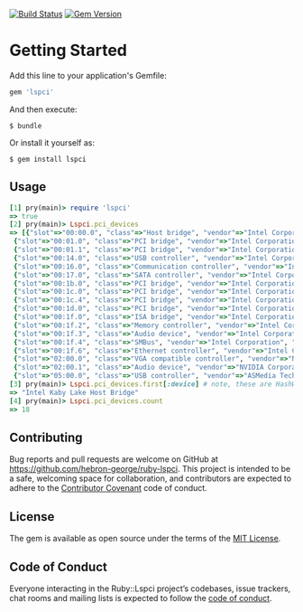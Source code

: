[![Build Status](https://travis-ci.org/hebron-george/ruby-lspci.svg?branch=master)](https://travis-ci.org/hebron-george/ruby-lspci)
[![Gem Version](https://badge.fury.io/rb/lspci.svg)](https://badge.fury.io/rb/lspci)


# Getting Started

Add this line to your application's Gemfile:

```ruby
gem 'lspci'
```

And then execute:

    $ bundle

Or install it yourself as:

    $ gem install lspci


## Usage

```ruby
[1] pry(main)> require 'lspci'
=> true
[2] pry(main)> Lspci.pci_devices
=> [{"slot"=>"00:00.0", "class"=>"Host bridge", "vendor"=>"Intel Corporation", "device"=>"Intel Kaby Lake Host Bridge", "svendor"=>"ASUSTeK Computer Inc.", "sdevice"=>"Device 872f", "rev"=>"05"},
 {"slot"=>"00:01.0", "class"=>"PCI bridge", "vendor"=>"Intel Corporation", "device"=>"Sky Lake PCIe Controller (x16)", "rev"=>"05"},
 {"slot"=>"00:01.1", "class"=>"PCI bridge", "vendor"=>"Intel Corporation", "device"=>"Sky Lake PCIe Controller (x8)", "rev"=>"05"},
 {"slot"=>"00:14.0", "class"=>"USB controller", "vendor"=>"Intel Corporation", "device"=>"200 Series PCH USB 3.0 xHCI Controller", "svendor"=>"ASUSTeK Computer Inc.", "sdevice"=>"Device 872f", "progif"=>"30"},
 {"slot"=>"00:16.0", "class"=>"Communication controller", "vendor"=>"Intel Corporation", "device"=>"200 Series PCH CSME HECI #1", "svendor"=>"ASUSTeK Computer Inc.", "sdevice"=>"Device 872f"},
 {"slot"=>"00:17.0", "class"=>"SATA controller", "vendor"=>"Intel Corporation", "device"=>"200 Series PCH SATA controller [AHCI mode]", "svendor"=>"ASUSTeK Computer Inc.", "sdevice"=>"Device 872f", "progif"=>"01"},
 {"slot"=>"00:1b.0", "class"=>"PCI bridge", "vendor"=>"Intel Corporation", "device"=>"200 Series PCH PCI Express Root Port #17", "rev"=>"f0"},
 {"slot"=>"00:1c.0", "class"=>"PCI bridge", "vendor"=>"Intel Corporation", "device"=>"200 Series PCH PCI Express Root Port #1", "rev"=>"f0"},
 {"slot"=>"00:1c.4", "class"=>"PCI bridge", "vendor"=>"Intel Corporation", "device"=>"200 Series PCH PCI Express Root Port #5", "rev"=>"f0"},
 {"slot"=>"00:1d.0", "class"=>"PCI bridge", "vendor"=>"Intel Corporation", "device"=>"200 Series PCH PCI Express Root Port #9", "rev"=>"f0"},
 {"slot"=>"00:1f.0", "class"=>"ISA bridge", "vendor"=>"Intel Corporation", "device"=>"200 Series PCH LPC Controller (Z270)", "svendor"=>"ASUSTeK Computer Inc.", "sdevice"=>"Device 872f"},
 {"slot"=>"00:1f.2", "class"=>"Memory controller", "vendor"=>"Intel Corporation", "device"=>"200 Series PCH PMC", "svendor"=>"ASUSTeK Computer Inc.", "sdevice"=>"Device 872f"},
 {"slot"=>"00:1f.3", "class"=>"Audio device", "vendor"=>"Intel Corporation", "device"=>"200 Series PCH HD Audio", "svendor"=>"ASUSTeK Computer Inc.", "sdevice"=>"Device 8724"},
 {"slot"=>"00:1f.4", "class"=>"SMBus", "vendor"=>"Intel Corporation", "device"=>"200 Series PCH SMBus Controller", "svendor"=>"ASUSTeK Computer Inc.", "sdevice"=>"Device 872f"},
 {"slot"=>"00:1f.6", "class"=>"Ethernet controller", "vendor"=>"Intel Corporation", "device"=>"Ethernet Connection (5) I219-V", "svendor"=>"ASUSTeK Computer Inc.", "sdevice"=>"Ethernet Connection (5) I219-V"},
 {"slot"=>"02:00.0", "class"=>"VGA compatible controller", "vendor"=>"NVIDIA Corporation", "device"=>"GP107 [GeForce GTX 1050]", "svendor"=>"eVga.com. Corp.", "sdevice"=>"Device 6150", "rev"=>"a1"},
 {"slot"=>"02:00.1", "class"=>"Audio device", "vendor"=>"NVIDIA Corporation", "device"=>"GP107GL High Definition Audio Controller", "svendor"=>"eVga.com. Corp.", "sdevice"=>"Device 6150", "rev"=>"a1"},
 {"slot"=>"05:00.0", "class"=>"USB controller", "vendor"=>"ASMedia Technology Inc.", "device"=>"Device 2142", "svendor"=>"ASUSTeK Computer Inc.", "sdevice"=>"Device 8732", "progif"=>"30"}]
[3] pry(main)> Lspci.pci_devices.first[:device] # note, these are HashWithIndifferentAccess
=> "Intel Kaby Lake Host Bridge"
[4] pry(main)> Lspci.pci_devices.count
=> 18

```

## Contributing

Bug reports and pull requests are welcome on GitHub at https://github.com/hebron-george/ruby-lspci. This project is intended to be a safe, welcoming space for collaboration, and contributors are expected to adhere to the [Contributor Covenant](http://contributor-covenant.org) code of conduct.

## License

The gem is available as open source under the terms of the [MIT License](https://opensource.org/licenses/MIT).

## Code of Conduct

Everyone interacting in the Ruby::Lspci project’s codebases, issue trackers, chat rooms and mailing lists is expected to follow the [code of conduct](https://github.com/hebron-george/ruby-lspci/blob/master/CODE_OF_CONDUCT.md).

